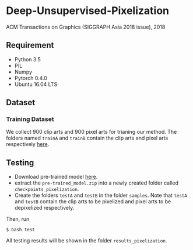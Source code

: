 # Deep-Unsupervised-Pixelization
ACM Transactions on Graphics (SIGGRAPH Asia 2018 issue), 2018
## Requirement
- Python 3.5
- PIL
- Numpy
- Pytorch 0.4.0
- Ubuntu 16.04 LTS
## Dataset
### Training Dataset
We collect 900 clip arts and 900 pixel arts for trianing our method. The folders named `trainA` and `trainB` contain the clip arts and pixel arts respectively [here](https://drive.google.com/open?id=1qDXB5g0Cb0VwISXwnfeiehPHuTgxWhdG).
## Testing
* Download pre-trained model [here](https://drive.google.com/open?id=1HL0F6cURjWhY2qnt03YdshDH0JD01f5T).
* extract the `pre-trained_model.zip` into a newly created folder called `checkpoints_pixelization`.
* Create the folders `testA` and `testB` in the folder `samples`. Note that `testA` and `testB` contain the clip arts to be pixelized and pixel arts to be depixelized respectively.

Then, run

`$ bash test`

All testing results will be shown in the folder `results_pixelization`.
